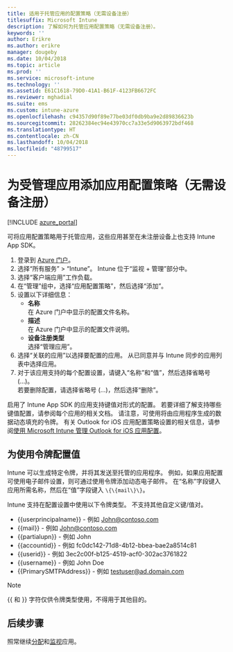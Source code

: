 ```yaml
---
title: 适用于托管应用的配置策略（无需设备注册）
titlesuffix: Microsoft Intune
description: 了解如何为托管应用配置策略（无需设备注册）。
keywords: ''
author: Erikre
ms.author: erikre
manager: dougeby
ms.date: 10/04/2018
ms.topic: article
ms.prod: ''
ms.service: microsoft-intune
ms.technology: ''
ms.assetid: E61C1618-79D0-41A1-B61F-4123FB6672FC
ms.reviewer: mghadial
ms.suite: ems
ms.custom: intune-azure
ms.openlocfilehash: c94357d90f89e77be03df0db9ba9e2d89836623b
ms.sourcegitcommit: 28262384ec94e43970cc7a33e5d9063972bdf468
ms.translationtype: HT
ms.contentlocale: zh-CN
ms.lasthandoff: 10/04/2018
ms.locfileid: "48799517"
---
```

# <a name="add-app-configuration-policies-for-managed-apps-without-device-enrollment"></a>为受管理应用添加应用配置策略（无需设备注册）

[!INCLUDE [azure_portal](./includes/azure_portal.md)]

可将应用配置策略用于托管应用，这些应用甚至在未注册设备上也支持 Intune App SDK。 

1. 登录到 [Azure 门户](https://portal.azure.com)。
2. 选择“所有服务” > “Intune”。 Intune 位于“监视 + 管理”部分中。
3. 选择“客户端应用”工作负载。
4. 在“管理”组中，选择“应用配置策略”，然后选择“添加”。
5. 设置以下详细信息：
    - **名称**  
      在 Azure 门户中显示的配置文件名称。
    - **描述**  
      在 Azure 门户中显示的配置文件说明。
    - **设备注册类型**  
      选择“管理应用”。
6. 选择“关联的应用”以选择要配置的应用。 从已同意并与 Intune 同步的应用列表中选择应用。
7. 对于该应用支持的每个配置设置，请键入“名称”和“值”，然后选择省略号 (…)。  
    若要删除配置，请选择省略号 (…)，然后选择“删除”。  
    
启用了 Intune App SDK 的应用支持键值对形式的配置。 若要详细了解支持哪些键值配置，请参阅每个应用的相关文档。 请注意，可使用将由应用程序生成的数据动态填充的令牌。 有关 Outlook for iOS 应用配置策略设置的相关信息，请参阅[使用 Microsoft Intune 管理 Outlook for iOS 应用配置](https://technet.microsoft.com/library/mt813789(v=exchg.150).aspx)。

## <a name="configuration-values-for-using-tokens"></a>为使用令牌配置值

Intune 可以生成特定令牌，并将其发送至托管的应用程序。 例如，如果应用配置可使用电子邮件设置，则可通过使用令牌添加动态电子邮件。 在“名称”字段键入应用所需名称，然后在“值”字段键入 `\{\{mail\}\}`。

Intune 支持在配置设置中使用以下令牌类型。 不支持其他自定义键/值对。

- \{\{userprincipalname\}\} - 例如 John@contoso.com
- \{\{mail\}\} - 例如 John@contoso.com
- \{\{partialupn\}\} - 例如 John
- \{\{accountid\}\} - 例如 fc0dc142-71d8-4b12-bbea-bae2a8514c81
- \{\{userid\}\} - 例如 3ec2c00f-b125-4519-acf0-302ac3761822
- \{\{username\}\} - 例如 John Doe
- \{\{PrimarySMTPAddress\}\} - 例如 testuser@ad.domain.com 


> [!Note]  
> \{\{ 和 \}\} 字符仅供令牌类型使用，不得用于其他目的。

## <a name="next-steps"></a>后续步骤

照常继续[分配](apps-deploy.md)和[监视](apps-monitor.md)应用。
